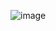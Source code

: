 ![image](<img width="1552" alt="Screen Shot 2022-09-26 at 11 01 18 AM" src="https://user-images.githubusercontent.com/114199730/192347997-9c7da80c-1049-468f-a7b2-243a287e6760.png">)
